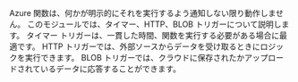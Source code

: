 Azure 関数は、何かが明示的にそれを実行するよう通知しない限り動作しません。 このモジュールでは、タイマー、HTTP、BLOB トリガーについて説明します。 タイマー トリガーは、一貫した時間、関数を実行する必要がある場合に最適です。 HTTP トリガーでは、外部ソースからデータを受け取るときにロジックを実行できます。 BLOB トリガーでは、クラウドに保存されたかアップロードされているデータに応答することができます。
